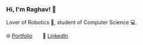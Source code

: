 ### Hi, I'm Raghav! 👋

<!--
**raghavthakar/raghavthakar** is a ✨ _special_ ✨ repository because its `README.md` (this file) appears on your GitHub profile.

Here are some ideas to get you started:

- 🔭 I’m currently working on ...
- 🌱 I’m currently learning ...
- 👯 I’m looking to collaborate on ...
- 🤔 I’m looking for help with ...
- 💬 Ask me about ...
- 📫 How to reach me: ...
- 😄 Pronouns: ...
- ⚡ Fun fact: ...
-->
Lover of Robotics 🤖, student of Computer Science 💻. 
  
🌐 [Portfolio](https://www.raghavthakar.github.io)&nbsp;&nbsp;&nbsp;&nbsp;&nbsp;&nbsp; 👔 [LinkedIn](https://www.linkedin.com/in/raghavthakar/)
